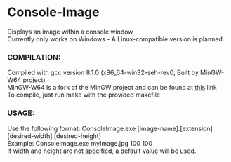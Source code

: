 # Console-Image
Displays an image within a console window  
Currently only works on Windows - A Linux-compatible version is planned

### COMPILATION:
Compiled with gcc version 8.1.0 (x86_64-win32-seh-rev0, Built by MinGW-W64 project)  
MinGW-W64 is a fork of the MinGW project and can be found at [this](http://mingw-w64.org/doku.php/start) link  
To compile, just run make with the provided makefile

### USAGE:
Use the following format: ConsoleImage.exe [image-name].[extension] [desired-width] [desired-height]  
Example: ConsoleImage.exe myImage.jpg 100 100  
If width and height are not specified, a default value will be used.